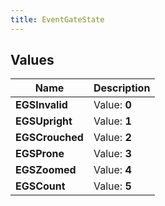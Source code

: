 ```yaml
---
title: EventGateState
---
```


## Values

| Name | Description |
| ---- | ----------- |
| **EGSInvalid** | Value: **0** |
| **EGSUpright** | Value: **1** |
| **EGSCrouched** | Value: **2** |
| **EGSProne** | Value: **3** |
| **EGSZoomed** | Value: **4** |
| **EGSCount** | Value: **5** |

